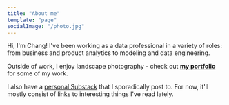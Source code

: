 ```yaml
---
title: "About me"
template: "page"
socialImage: "/photo.jpg"
---
```


Hi, I'm Chang! I've been working as a data professional in a variety of roles: from business and product analytics to modeling and data engineering.

Outside of work, I enjoy landscape photography - check out **[my portfolio](https://photography.changsun.com/)** for some of my work.

I also have a [personal Substack](https://internetpoints.substack.com/) that I sporadically post to. For now, it'll mostly consist of links to interesting things I've read lately.